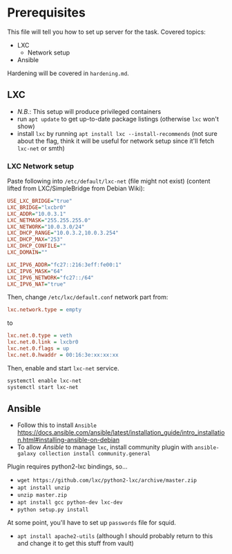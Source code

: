 # Prerequisites

This file will tell you how to set up server for the task. Covered topics:

* LXC
  * Network setup
* Ansible

Hardening will be covered in `hardening.md`.

## LXC

* *N.B.*: This setup will produce privileged containers
* run `apt update` to get up-to-date package listings (otherwise `lxc` won't show)
* install `lxc` by running `apt install lxc --install-recommends` (not sure about the flag, think it will be useful for network setup since it'll fetch `lxc-net` or smth)

### LXC Network setup

Paste following into `/etc/default/lxc-net` (file might not exist) (content lifted from LXC/SimpleBridge from Debian Wiki):

```ini
USE_LXC_BRIDGE="true"
LXC_BRIDGE="lxcbr0"
LXC_ADDR="10.0.3.1"
LXC_NETMASK="255.255.255.0"
LXC_NETWORK="10.0.3.0/24"
LXC_DHCP_RANGE="10.0.3.2,10.0.3.254"
LXC_DHCP_MAX="253"
LXC_DHCP_CONFILE=""
LXC_DOMAIN=""

LXC_IPV6_ADDR="fc27::216:3eff:fe00:1"
LXC_IPV6_MASK="64"
LXC_IPV6_NETWORK="fc27::/64"
LXC_IPV6_NAT="true"
```

Then, change `/etc/lxc/default.conf` network part from:

```ini
lxc.network.type = empty
```

to

```ini
lxc.net.0.type = veth
lxc.net.0.link = lxcbr0
lxc.net.0.flags = up
lxc.net.0.hwaddr = 00:16:3e:xx:xx:xx
```

Then, enable and start `lxc-net` service.

```bash
systemctl enable lxc-net
systemctl start lxc-net
```

## Ansible

* Follow this to install `Ansible` <https://docs.ansible.com/ansible/latest/installation_guide/intro_installation.html#installing-ansible-on-debian>
* To allow *Ansible* to manage `lxc`, install community plugin with `ansible-galaxy collection install community.general`

Plugin requires python2-lxc bindings, so...

* `wget https://github.com/lxc/python2-lxc/archive/master.zip`
* `apt install unzip`
* `unzip master.zip`
* `apt install gcc python-dev lxc-dev`
* `python setup.py install`

At some point, you'll have to set up `passwords` file for squid.

* `apt install apache2-utils` (although I should probably return to this and change it to get this stuff from vault)
